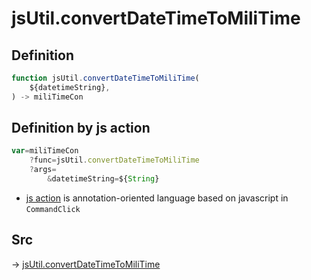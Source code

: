 # jsUtil.convertDateTimeToMiliTime

## Definition

```js.js
function jsUtil.convertDateTimeToMiliTime(
	${datetimeString},
) -> miliTimeCon
```


## Definition by js action

```js.js
var=miliTimeCon
	?func=jsUtil.convertDateTimeToMiliTime
	?args=
		&datetimeString=${String}
```

- [js action](#) is annotation-oriented language based on javascript in `CommandClick`

## Src

-> [jsUtil.convertDateTimeToMiliTime](https://github.com/puutaro/CommandClick/blob/master/app/src/main/java/com/puutaro/commandclick/fragment_lib/terminal_fragment/js_interface/JsUtil.kt#L48)


